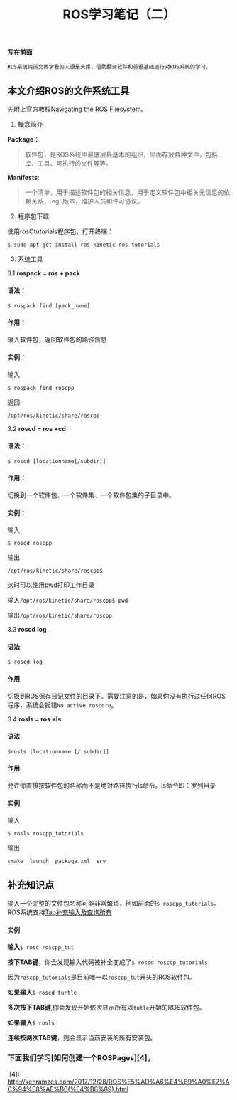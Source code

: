 ﻿---
layout: post
title: ROS学习笔记（二）
key: 20171228
tags: 学习 ROS  新手 ROS系统文件工具
---

**写在前面**

    ROS系统纯英文教学看的人很是头疼，借助翻译软件和英语基础进行对ROS系统的学习。

本文介绍ROS的文件系统工具
-----------------

先附上官方教程[Navigating the ROS Fliesystem][1]。


1. 概念简介

**Package**：

>软件包，是ROS系统中最底层最基本的组织，里面存放各种文件，包括:库、工具、可执行的文件等等。

**Manifests**: 

>一个清单，用于描述软件包的相关信息，用于定义软件包中相关元信息的依赖关系，.eg.   版本，维护人员和许可协议。 

2. 程序包下载

使用rosOtutorials程序包，打开终端：

`$ sudo apt-get install ros-kinetic-ros-tutorials`


3. 系统工具


3.1 **rospack = ros + pack**


#### 语法：



`$ rospack find [pack_name]`


#### 作用：


输入软件包，返回软件包的路径信息


#### 实例：


输入


`$ rospack find roscpp`


返回

`/opt/ros/kinetic/share/roscpp`

3.2 **roscd = ros +cd**

#### 语法：

`$ roscd [locationname[/subdir]]`

#### 作用：

切换到一个软件包、一个软件集、一个软件包集的子目录中。

#### 实例：

输入

`$ roscd roscpp`

输出

`/opt/ros/kinetic/share/roscpp$`

这时可以使用[pwd][2]打印工作目录

输入`/opt/ros/kinetic/share/roscpp$ pwd`

输出`/opt/ros/kinetic/share/roscpp`

3.3 **roscd log**

#### 语法

`$ roscd log`

#### 作用

切换到ROS保存日记文件的目录下。需要注意的是，如果你没有执行过任何ROS程序，系统会报错`No active roscore`。

3.4 **rosls = ros +ls**

#### 语法

`$rosls [locationname [/ subdir]]`

#### 作用

允许你直接按软件包的名称而不是绝对路径执行ls命令。ls命令即：罗列目录

#### 实例

输入

`$ rosls roscpp_tutorials`

输出

`cmake  launch  package.xml  srv`

## 补充知识点

输入一个完整的文件包名称可能非常繁琐，例如前面的`$ roscpp_tutorials`。ROS系统支持[Tab补充输入及查询所有][3]

#### 实例

**输入**`$ rosc roscpp_tut`

**按下TAB键**，你会发现输入代码被补全变成了`$ roscd rosccp_tutorials`

因为`roscpp_tutorials`是目前唯一以`roscpp_tut`开头的ROS软件包。

**如果输入**`$ roscd turtle`

**多次按下TAB键**,你会发现开始依次显示所有以`tutle`开始的ROS软件包。

**如果输入**`$ rosls`

**连续按两次TAB键**，则会显示当前安装的所有安装包。

### 下面我们学习[如何创建一个ROSPages][4]。





  [1]: http://wiki.ros.org/ROS/Tutorials/NavigatingTheFilesystem
  [2]: http://ss64.com/bash/pwd.html
  [3]: http://en.wikipedia.org/wiki/Command_line_completion
  [4]: http://kenramzes.com/2017/12/28/ROS%E5%AD%A6%E4%B9%A0%E7%AC%94%E8%AE%B0(%E4%B8%89).html
